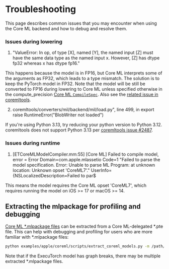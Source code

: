 # Troubleshooting

This page describes common issues that you may encounter when using the Core ML backend and how to debug and resolve them.

### Issues during lowering
1. "ValueError: In op, of type [X], named [Y], the named input [Z] must have the same data type as the named input x. However, [Z] has dtype fp32 whereas x has dtype fp16."

This happens because the model is in FP16, but Core ML interprets some of the arguments as FP32, which leads to a type mismatch.  The solution is to keep the PyTorch model in FP32.  Note that the model will be still be converted to FP16 during lowering to Core ML unless specified otherwise in the compute_precision [Core ML `CompileSpec`](coreml-partitioner.md#coreml-compilespec).  Also see the [related issue in coremltools](https://github.com/apple/coremltools/issues/2480).

2. coremltools/converters/mil/backend/mil/load.py", line 499, in export
    raise RuntimeError("BlobWriter not loaded")

If you're using Python 3.13, try reducing your python version to Python 3.12.  coremltools does not support Python 3.13 per [coremltools issue #2487](https://github.com/apple/coremltools/issues/2487).

### Issues during runtime
1. [ETCoreMLModelCompiler.mm:55] [Core ML]  Failed to compile model, error = Error Domain=com.apple.mlassetio Code=1 "Failed to parse the model specification. Error: Unable to parse ML Program: at unknown location: Unknown opset 'CoreML7'." UserInfo={NSLocalizedDescription=Failed to par$

This means the model requires the Core ML opset 'CoreML7', which requires running the model on iOS >= 17 or macOS >= 14.

## Extracting the mlpackage for profiling and debugging

[Core ML *.mlpackage files](https://apple.github.io/coremltools/docs-guides/source/convert-to-ml-program.html#save-ml-programs-as-model-packages) can be extracted from a Core ML-delegated *.pte file.  This can help with debugging and profiling for users who are more familiar with *.mlpackage files:
```bash
python examples/apple/coreml/scripts/extract_coreml_models.py -m /path/to/model.pte
```

Note that if the ExecuTorch model has graph breaks, there may be multiple extracted *.mlpackage files.

